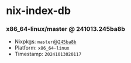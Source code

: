 # nix-index-db
### x86_64-linux/master @ 241013.245ba8b
- Nixpkgs: `master`@[`245ba8b`](https://github.com/NixOS/nixpkgs/commit/245ba8bc8fe641e4c5d14c9cb7e3b1ff4d969696)
- Platform: `x86_64-linux`
- Timestamp: `20241013020117`
